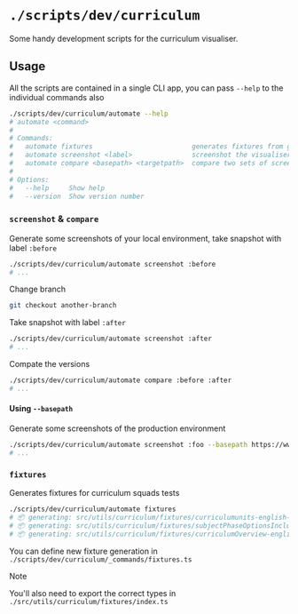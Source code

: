 # `./scripts/dev/curriculum`
Some handy development scripts for the curriculum visualiser. 

## Usage
All the scripts are contained in a single CLI app, you can pass `--help` to the individual commands also

```bash
./scripts/dev/curriculum/automate --help
# automate <command>
# 
# Commands:
#   automate fixtures                         generates fixtures from graphql
#   automate screenshot <label>               screenshot the visualiser
#   automate compare <basepath> <targetpath>  compare two sets of screenshots
# 
# Options:
#   --help     Show help                                                 [boolean]
#   --version  Show version number                                       [boolean]
```

### `screenshot` & `compare`
Generate some screenshots of your local environment, take snapshot with label `:before`

```bash
./scripts/dev/curriculum/automate screenshot :before
# ...
```

Change branch

```bash
git checkout another-branch
```

Take snapshot with label `:after`

```bash
./scripts/dev/curriculum/automate screenshot :after
# ...
```

Compate the versions

```bash
./scripts/dev/curriculum/automate compare :before :after
# ...
```

#### Using `--basepath`
Generate some screenshots of the production environment

```bash
./scripts/dev/curriculum/automate screenshot :foo --basepath https://www.thenational.academy/
# ...
```



### `fixtures`
Generates fixtures for curriculum squads tests

```bash
./scripts/dev/curriculum/automate fixtures
# 📦 generating: src/utils/curriculum/fixtures/curriculumunits-english-secondary.ts
# 📦 generating: src/utils/curriculum/fixtures/subjectPhaseOptionsIncludeNew.ts
# 📦 generating: src/utils/curriculum/fixtures/curriculumOverview-english-secondary.ts
```

You can define new fixture generation in `./scripts/dev/curriculum/_commands/fixtures.ts`

> [!NOTE]  
> You'll also need to export the correct types in `./src/utils/curriculum/fixtures/index.ts`  



